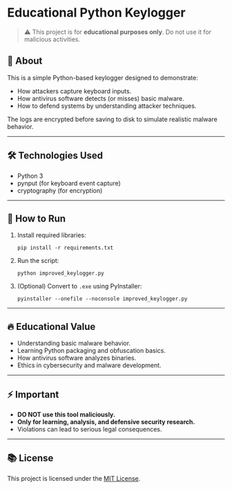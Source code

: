 # Educational Python Keylogger

> ⚠️ This project is for **educational purposes only**. Do not use it for malicious activities.

## 📄 About
This is a simple Python-based keylogger designed to demonstrate:
- How attackers capture keyboard inputs.
- How antivirus software detects (or misses) basic malware.
- How to defend systems by understanding attacker techniques.

The logs are encrypted before saving to disk to simulate realistic malware behavior.

---

## 🛠️ Technologies Used
- Python 3
- pynput (for keyboard event capture)
- cryptography (for encryption)

---

## 🚀 How to Run
1. Install required libraries:
    ```
    pip install -r requirements.txt
    ```
2. Run the script:
    ```
    python improved_keylogger.py
    ```
3. (Optional) Convert to `.exe` using PyInstaller:
    ```
    pyinstaller --onefile --noconsole improved_keylogger.py
    ```

---

## 🔥 Educational Value
- Understanding basic malware behavior.
- Learning Python packaging and obfuscation basics.
- How antivirus software analyzes binaries.
- Ethics in cybersecurity and malware development.

---

## ⚡ Important
- **DO NOT use this tool maliciously.** 
- **Only for learning, analysis, and defensive security research.**
- Violations can lead to serious legal consequences.

---

## 📚 License
This project is licensed under the [MIT License](LICENSE).

